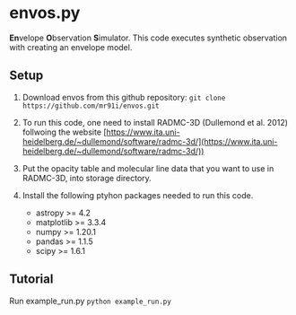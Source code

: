 # envos.py

**En**velope **O**bservation **S**imulator.
This code executes synthetic observation with creating an envelope model.

<!--
[](
project name list\
pmodes\
envos: Envelope Observation Simulator\
endo: Envelope-Disk ystem for Observation\
osimen: Observation Simulator for Model of Envelope\
osiire: Observation SImulator for Infalling Rotating Envelope\
obsend: pipeline for synthetic OBServation of ENvelope Disk systems\
obento: pipeline for synthetic OBServation of ENvelope Disk systems\
somen : Synthetic Observation for  Model of Envelope\
oden: Observation simulatior for Disk-Envelope system
)
-->

## Setup
1. Download envos from this github repository:
`git clone https://github.com/mr91i/envos.git`

2. To run this code, one need to install RADMC-3D (Dullemond et al. 2012) follwoing the website [https://www.ita.uni-heidelberg.de/~dullemond/software/radmc-3d/](https://www.ita.uni-heidelberg.de/~dullemond/software/radmc-3d/))

3. Put the opacity table and molecular line data that you want to use in RADMC-3D, into storage directory.

4. Install the following ptyhon packages needed to run this code.
    - astropy        >= 4.2
    - matplotlib     >= 3.3.4
    - numpy          >= 1.20.1
    - pandas         >= 1.1.5
    - scipy          >= 1.6.1


## Tutorial
Run example_run.py
`python example_run.py`

